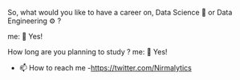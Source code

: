 So, what would you like to have a career on, Data Science 🔬 or Data Engineering ⚙️ ?

me: 👀 Yes!

How long are you planning to study ?
me: 👀 Yes!

- 📫 How to reach me -https://twitter.com/Nirmalytics

<!---
Nirmalytics/Nirmalytics is a ✨ special ✨ repository because its `README.md` (this file) appears on your GitHub profile.
You can click the Preview link to take a look at your changes.
--->
